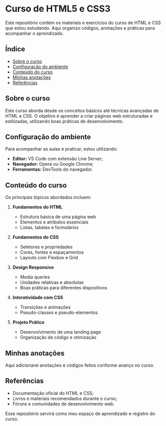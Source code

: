 # Curso de HTML5 e CSS3

Este repositório contém os materiais e exercícios do curso de HTML e CSS que estou estudando. Aqui organizo códigos, anotações e práticas para acompanhar o aprendizado.

## Índice

- [Sobre o curso](#sobre-o-curso)
- [Configuração do ambiente](#configuracao-do-ambiente)
- [Conteúdo do curso](#conteudo-do-curso)
- [Minhas anotações](#minhas-anotacoes)
- [Referências](#referencias)

## Sobre o curso

Este curso aborda desde os conceitos básicos até técnicas avançadas de HTML e CSS. O objetivo é aprender a criar páginas web estruturadas e estilizadas, utilizando boas práticas de desenvolvimento.

## Configuração do ambiente

Para acompanhar as aulas e praticar, estou utilizando:
- **Editor:** VS Code com extensão Live Server;
- **Navegador:** Opera ou Google Chrome;
- **Ferramentas:** DevTools do navegador.

## Conteúdo do curso

Os principais tópicos abordados incluem:

1. **Fundamentos do HTML**
   - Estrutura básica de uma página web
   - Elementos e atributos essenciais
   - Listas, tabelas e formulários

2. **Fundamentos do CSS**
   - Seletores e propriedades
   - Cores, fontes e espaçamentos
   - Layouts com Flexbox e Grid

3. **Design Responsivo**
   - Media queries
   - Unidades relativas e absolutas
   - Boas práticas para diferentes dispositivos

4. **Interatividade com CSS**
   - Transições e animações
   - Pseudo-classes e pseudo-elementos

5. **Projeto Prático**
   - Desenvolvimento de uma landing page
   - Organização de código e otimização

## Minhas anotações

Aqui adicionarei anotações e códigos feitos conforme avanço no curso.

## Referências

- Documentação oficial do HTML e CSS;
- Livros e materiais recomendados durante o curso;
- Fóruns e comunidades de desenvolvimento web.

Esse repositório servirá como meu espaço de aprendizado e registro do curso.
